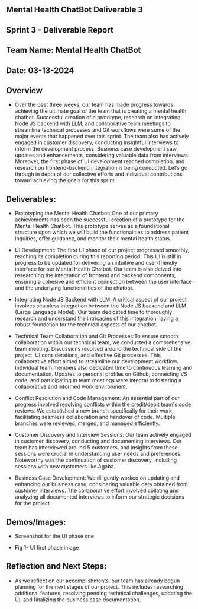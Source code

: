 ## Mental Health ChatBot Deliverable 3

## Sprint 3 - Deliverable Report

## Team Name: Mental Health ChatBot

## Date: 03-13-2024

## Overview
* Over the past three weeks, our team has made progress towards achieving the ultimate goal of the team that is creating a mental health chatbot. Successful creation of a prototype, research on integrating Node JS backend with LLM, and collaborative team meetings to streamline technical processes and Git workflows were some of the major events that happened over this sprint. The team also has actively engaged in customer discovery, conducting insightful interviews to inform the development process. Business case development saw updates and enhancements, considering valuable data from interviews. Moreover, the first phase of UI development reached completion, and research on frontend-backend integration is being conducted. Let’s go through in depth of our collective efforts and individual contributions toward achieving the goals for this sprint. 

## Deliverables:

* Prototyping the Mental Health Chatbot: One of our primary achievements has been the successful creation of a prototype for the Mental Health Chatbot. This prototype serves as a foundational structure upon which we will build the functionalities to address patient inquiries, offer guidance, and monitor their mental health status.

* UI Development: The first UI phase of our project progressed smoothly, reaching its completion during this reporting period. This UI is still in progress to be updated for delivering an intuitive and user-friendly interface for our Mental Health Chatbot. Our team is also delved into researching the integration of frontend and backend components, ensuring a cohesive and efficient connection between the user interface and the underlying functionalities of the chatbot.

* Integrating Node JS Backend with LLM: A critical aspect of our project involves seamless integration between the Node JS backend and LLM (Large Language Model). Our team dedicated time to thoroughly research and understand the intricacies of this integration, laying a robust foundation for the technical aspects of our chatbot.

* Technical Team Collaboration and Git Processes:To ensure smooth collaboration within our technical team, we conducted a comprehensive team meeting. Discussions revolved around the technical side of the project, UI considerations, and effective Git processes. This collaborative effort aimed to streamline our development workflow. Individual team members also dedicated time to continuous learning and documentation. Updates to personal profiles on Github, connecting VS code, and participating in team meetings were integral to fostering a collaborative and informed work environment.

* Conflict Resolution and Code Management: An essential part of our progress involved resolving conflicts within the credit/debit team's code reviews. We established a new branch specifically for their work, facilitating seamless collaboration and handover of code. Multiple branches were reviewed, merged, and managed efficiently.

* Customer Discovery and Interview Sessions: Our team actively engaged in customer discovery, conducting and documenting interviews. Our team has interviewed around 5 customers, and insights from these sessions were crucial in understanding user needs and preferences. Noteworthy was the continuation of customer discovery, including sessions with new customers like Agaba.

* Business Case Development: We diligently worked on updating and enhancing our business case, considering valuable data obtained from customer interviews. The collaborative effort involved collating and analyzing all documented interviews to inform our strategic decisions for the project.

## Demos/Images:
* Screenshot for the UI phase one

* Fig 1- UI first phase image

## Reflection and Next Steps:
* As we reflect on our accomplishments, our team has already begun planning for the next stages of our project. This includes researching additional features, resolving pending technical challenges, updating the UI, and finalizing the business case documentation.



